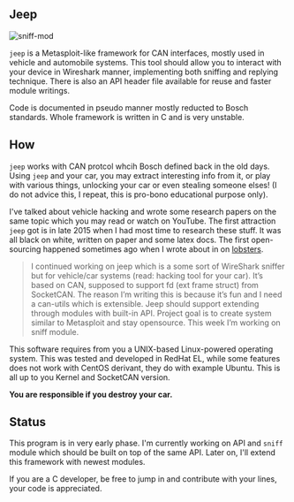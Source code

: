 ## Jeep

<img src="https://pbs.twimg.com/media/DQJJRqyX0AA78lq.jpg:large" alt="sniff-mod" />

`jeep` is a Metasploit-like framework for CAN interfaces, mostly used in vehicle
and automobile systems. This tool should allow you to interact with your device
in Wireshark manner, implementing both sniffing and replying technique. There is
also an API header file available for reuse and faster module writings.

Code is documented in pseudo manner mostly reducted to Bosch standards. Whole
framework is written in C and is very unstable.

## How

`jeep` works with CAN protcol whcih Bosch defined back in the old days. Using
`jeep` and your car, you may extract interesting info from it, or play with
various things, unlocking your car or even stealing someone elses! (I do not
advice this, I repeat, this is pro-bono educational purpose only).
  
I've talked about vehicle hacking and wrote some research papers on the same
topic which you may read or watch on YouTube. The first attraction `jeep` got is
in late 2015 when I had most time to research these stuff. It was all black on
white, written on paper and some latex docs. The first open-sourcing happened
sometimes ago when I wrote about in on [lobsters](lobste.rs).
  
> I continued working on jeep which is a some sort of WireShark sniffer but for vehicle/car systems (read: hacking tool for your car). It’s based on CAN, supposed to support fd (ext frame struct) from SocketCAN. The reason I’m writing this is because it’s fun and I need a can-utils which is extensible. Jeep should support extending through modules with built-in API. Project goal is to create system similar to Metasploit and stay opensource. This week I’m working on sniff module.

This software requires from you a UNIX-based Linux-powered operating system.
This was tested and developed in RedHat EL, while some features does not work
with CentOS derivant, they do with example Ubuntu. This is all up to you Kernel
and SocketCAN version.

**You are responsible if you destroy your car.**

## Status

This program is in very early phase. I'm currently working on API and `sniff`
module which should be built on top of the same API. Later on, I'll extend this
framework with newest modules.
  
If you are a C developer, be free to jump in and contribute with your lines,
your code is appreciated.
